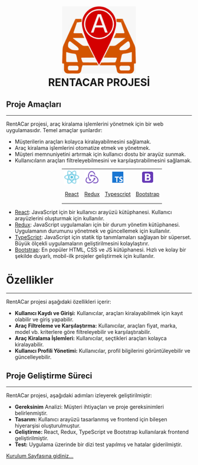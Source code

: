 <h1 align="center">
  <br>
  <a href="http://www.amitmerchant.com/electron-markdownify"><img src=".markdown/imgs/CarLogo.jpeg" alt="Markdownify" width="200"></a>
  <br>
  RENTACAR PROJESİ 
  <br>
</h1>

## Proje Amaçları
---
RentACar projesi, araç kiralama işlemlerini yönetmek için bir web uygulamasıdır. Temel amaçlar şunlardır:

- Müşterilerin araçları kolayca kiralayabilmesini sağlamak.
- Araç kiralama işlemlerini otomatize etmek ve yönetmek.
- Müşteri memnuniyetini artırmak için kullanıcı dostu bir arayüz sunmak.
- Kullanıcıların araçları filtreleyebilmesini ve karşılaştırabilmesini sağlamak.

<div style="text-align: center; margin-left: 30%">
  <table >
    <tr>
      <td align="center"><a href="https://reactjs.org/"><img src=".markdown/imgs/icons8-react-a-javascript-library-for-building-user-interfaces-24.png" width="40" height="40" /><br /><p>React</p></a></td>
      <td align="center"><a href="https://redux.js.org/"><img src=".markdown/imgs/icons8-redux-48.png" width="40" height="40" /><br /><p>Redux</p></a></td>
      <td align="center"><a href="https://www.typescriptlang.org/"><img src=".markdown/imgs/icons8-typescript-48.png" width="40" height="40" /><br /><p>Typescript</p></a></td>
      <td align="center"><a href="https://getbootstrap.com/"><img src=".markdown/imgs/icons8-bootstrap-48.png" width="40" height="40" /><br /><p>Bootstrap</p></a></td>
    </tr>
  </table>
</div>

- [React](https://reactjs.org/): JavaScript için bir kullanıcı arayüzü kütüphanesi. Kullanıcı arayüzlerini oluşturmak için kullanılır.
- [Redux](.markdown/redux.md): JavaScript uygulamaları için bir durum yönetim kütüphanesi. Uygulamanın durumunu yönetmek ve güncellemek için kullanılır.
- [TypeScript](https://www.typescriptlang.org/): JavaScript için statik tip tanımlamaları sağlayan bir süperset. Büyük ölçekli uygulamaların geliştirilmesini kolaylaştırır.
- [Bootstrap](https://getbootstrap.com/): En popüler HTML, CSS ve JS kütüphanesi. Hızlı ve kolay bir şekilde duyarlı, mobil-ilk projeler geliştirmek için kullanılır.
# Özellikler
---
RentACar projesi aşağıdaki özellikleri içerir:

- **Kullanıcı Kaydı ve Girişi:** Kullanıcılar, araçları kiralayabilmek için kayıt olabilir ve giriş yapabilir.
- **Araç Filtreleme ve Karşılaştırma:** Kullanıcılar, araçları fiyat, marka, model vb. kriterlere göre filtreleyebilir ve karşılaştırabilir.
- **Araç Kiralama İşlemleri:** Kullanıcılar, seçtikleri araçları kolayca kiralayabilir.
- **Kullanıcı Profili Yönetimi:** Kullanıcılar, profil bilgilerini görüntüleyebilir ve güncelleyebilir.


## Proje Geliştirme Süreci
---
RentACar projesi, aşağıdaki adımları izleyerek geliştirilmiştir:

- **Gereksinim** Analizi: Müşteri ihtiyaçları ve proje gereksinimleri belirlenmiştir.
- **Tasarım:** Kullanıcı arayüzü tasarlanmış ve frontend için bileşen hiyerarşisi oluşturulmuştur.
- **Geliştirme:** React, Redux, TypeScript ve Bootstrap kullanılarak frontend geliştirilmiştir.
- **Test:** Uygulama üzerinde bir dizi test yapılmış ve hatalar giderilmiştir.


[Kurulum Sayfasına gidiniz...](.markdown/kurulum.md)
